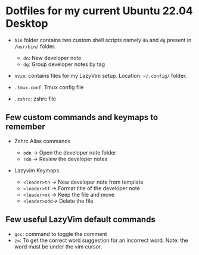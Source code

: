 # Dotfiles for my current Ubuntu 22.04 Desktop

* `bin` folder contains two custom shell scripts namely `dn` and `dg` present in `/usr/bin/` folder.
  * `dn`: New developer note
  * `dg`: Group developer notes by tag

* `nvim`: contains files for my LazyVim setup. Location: `~/.config/` folder.
* `.tmux.conf`: Tmux config file
* `.zshrc`: zshrc file

## Few custom commands and keymaps to remember

* Zshrc Alias commands
  * `odn` -> Open the developer note folder
  * `rdn` -> Review the developer notes

* Lazyvim Keymaps
  * `<leader>tn` -> New developer note from template
  * `<leader>tf` -> Format title of the developer note
  * `<leader>ok` -> Keep the file and move
  * `<leader>odd`-> Delete the file

## Few useful LazyVim default commands

* `gcc`: command to toggle the comment
* `z=`: To get the correct word suggestion for an incorrect word. Note: the word must be under the vim cursor.
